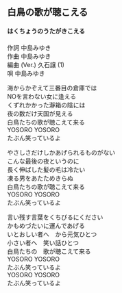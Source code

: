 ## 白鳥の歌が聴こえる
#### はくちょうのうたがきこえる

作詞        中島みゆき  
作曲        中島みゆき  
編曲 (Ver.) 久石譲 (1)  
唄          中島みゆき  


海からかぞえて三番目の倉庫では  
NOを言わない女に逢える  
くずれかかった瀞箱の陰には  
夜の数だけ天国が見える  
白鳥たちの歌が聴こえて来る  
YOSORO YOSORO  
たぶん笑っているよ  
  
やさしさだけしかあげられるものがない  
こんな最後の夜というのに  
長く伸ばした髪の毛は冷たい  
凍る男をあたためきらぬ  
白鳥たちの歌が聴こえて来る  
YOSORO YOSORO  
たぶん笑っているよ  
  
言い残す言葉をくちびるにください  
かもめづたいに運んであげる  
いとおしい者へ　から元気ひとつ  
小さい者へ　笑い話ひとつ  
白鳥たちの　歌が聴こえて来る  
YOSORO YOSORO  
たぶん笑っているよ  
YOSORO YOSORO  
たぶん笑っているよ  